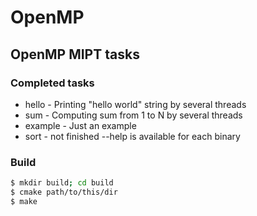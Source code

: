 # OpenMP
## OpenMP MIPT tasks

### Completed tasks
 - hello - Printing "hello world" string by several threads
 - sum - Computing sum from 1 to N by several threads
 - example - Just an example
 - sort - not finished
--help is available for each binary


### Build
```bash
$ mkdir build; cd build
$ cmake path/to/this/dir
$ make
```

